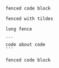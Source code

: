 ```

fenced code block
```

~~~
fenced with tildes
~~~

``````````
long fence

```
code about code
```
``````````

``` myLanguage
fenced code block
```
